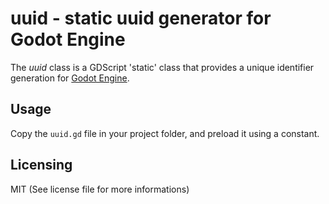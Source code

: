uuid - static uuid generator for Godot Engine
===========================================

The *uuid* class is a GDScript 'static' class that provides a unique identifier generation for [Godot Engine](https://godotengine.org).

Usage
-----

Copy the `uuid.gd` file in your project folder, and preload it using a constant.

Licensing
---------

MIT (See license file for more informations)
